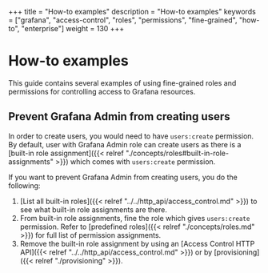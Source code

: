 +++
title = "How-to examples"
description = "How-to examples"
keywords = ["grafana", "access-control", "roles", "permissions", "fine-grained", "how-to", "enterprise"]
weight = 130
+++

# How-to examples

This guide contains several examples of using fine-grained roles and permissions for controlling access to Grafana resources.

## Prevent Grafana Admin from creating users

In order to create users, you would need to have `users:create` permission. By default, user with Grafana Admin role can create users as there is a [built-in role assignment]({{< relref "./concepts/roles#built-in-role-assignments" >}}) which comes with `users:create` permission.

If you want to prevent Grafana Admin from creating users, you do the following:

1. [List all built-in roles]({{< relref "../../http_api/access_control.md" >}}) to see what built-in role assignments are there.  
1. From built-in role assignments, fine the role which gives `users:create` permission. Refer to [predefined roles]({{< relref "./concepts/roles.md" >}}) for full list of permission assignments. 
1. Remove the built-in role assignment by using an [Access Control HTTP API]({{< relref "../../http_api/access_control.md" >}}) or by [provisioning]({{< relref "./provisioning" >}}).
